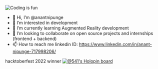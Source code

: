 ![Coding is fun]([http://url/to/img.png](https://lottiefiles.com/animations/programmer-cfyejZCKW7))
- 👋 Hi, I’m @anantnipunge
- 👀 I’m interested in development
- 🌱 I’m currently learning Augmented Reality development
- 💞️ I’m looking to collaborate on open source projects and internships (frontend + backend)
- 📫 How to reach me linkedin ID: https://www.linkedin.com/in/anant-nipunge-717998206/

<!---
anantnipunge/anantnipunge is a ✨ special ✨ repository because its `README.md` (this file) appears on your GitHub profile.
You can click the Preview link to take a look at your changes.
--->

hacktoberfest 2022 winner 
[![@541's Holopin board](https://holopin.me/541)](https://holopin.io/@541)
